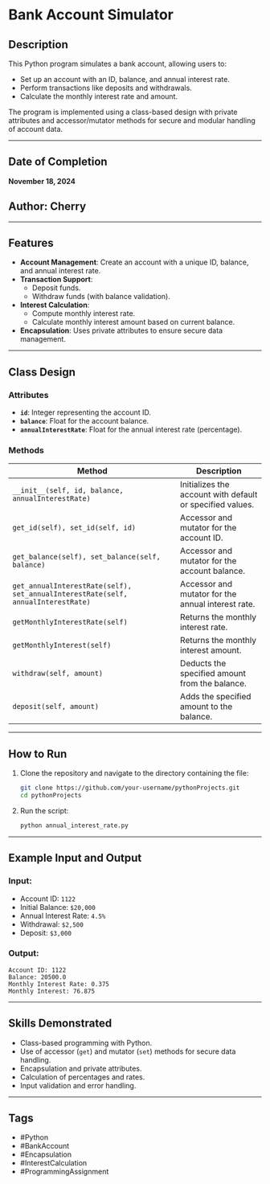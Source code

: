 # Bank Account Simulator

## Description
This Python program simulates a bank account, allowing users to:

- Set up an account with an ID, balance, and annual interest rate.
- Perform transactions like deposits and withdrawals.
- Calculate the monthly interest rate and amount.

The program is implemented using a class-based design with private attributes and accessor/mutator methods for secure and modular handling of account data.

---

## Date of Completion
**November 18, 2024**

## Author: Cherry

---

## Features

- **Account Management**: Create an account with a unique ID, balance, and annual interest rate.
- **Transaction Support**:
  - Deposit funds.
  - Withdraw funds (with balance validation).
- **Interest Calculation**:
  - Compute monthly interest rate.
  - Calculate monthly interest amount based on current balance.
- **Encapsulation**: Uses private attributes to ensure secure data management.

---

## Class Design

### Attributes
- **`id`**: Integer representing the account ID.
- **`balance`**: Float for the account balance.
- **`annualInterestRate`**: Float for the annual interest rate (percentage).

### Methods

| **Method**                        | **Description**                                          |
|-----------------------------------|----------------------------------------------------------|
| `__init__(self, id, balance, annualInterestRate)` | Initializes the account with default or specified values. |
| `get_id(self), set_id(self, id)`  | Accessor and mutator for the account ID.                |
| `get_balance(self), set_balance(self, balance)`  | Accessor and mutator for the account balance.          |
| `get_annualInterestRate(self), set_annualInterestRate(self, annualInterestRate)` | Accessor and mutator for the annual interest rate. |
| `getMonthlyInterestRate(self)`    | Returns the monthly interest rate.                     |
| `getMonthlyInterest(self)`        | Returns the monthly interest amount.                   |
| `withdraw(self, amount)`          | Deducts the specified amount from the balance.         |
| `deposit(self, amount)`           | Adds the specified amount to the balance.              |

---

## How to Run

1. Clone the repository and navigate to the directory containing the file:
   ```bash
   git clone https://github.com/your-username/pythonProjects.git
   cd pythonProjects
   ```

2. Run the script:
   ```bash
   python annual_interest_rate.py
   ```

---

## Example Input and Output

### Input:
- Account ID: `1122`
- Initial Balance: `$20,000`
- Annual Interest Rate: `4.5%`
- Withdrawal: `$2,500`
- Deposit: `$3,000`

### Output:
```
Account ID: 1122
Balance: 20500.0
Monthly Interest Rate: 0.375
Monthly Interest: 76.875
```

---

## Skills Demonstrated

- Class-based programming with Python.
- Use of accessor (`get`) and mutator (`set`) methods for secure data handling.
- Encapsulation and private attributes.
- Calculation of percentages and rates.
- Input validation and error handling.

---

## Tags

- #Python
- #BankAccount
- #Encapsulation
- #InterestCalculation
- #ProgrammingAssignment
